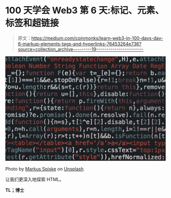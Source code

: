 # 100 天学会 Web3 第 6 天:标记、元素、标签和超链接

> 原文：<https://medium.com/coinmonks/learn-web3-in-100-days-day-6-markup-elements-tags-and-hyperlinks-76453264e736?source=collection_archive---------19----------------------->

![](img/62480bb4f40182c096d5274b860011b1.png)

Photo by [Markus Spiske](https://unsplash.com/@markusspiske?utm_source=unsplash&utm_medium=referral&utm_content=creditCopyText) on [Unsplash](https://unsplash.com/s/photos/code?utm_source=unsplash&utm_medium=referral&utm_content=creditCopyText)

让我们更深入地探索 HTML。

**TL；博士**